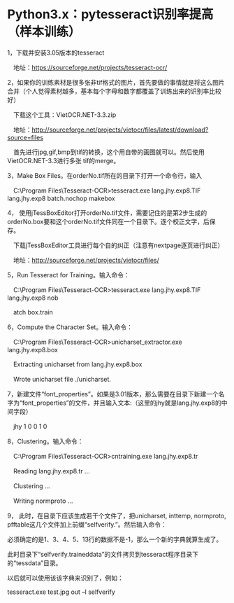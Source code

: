 # Python3.x：pytesseract识别率提高（样本训练）

1，下载并安装3.05版本的tesseract

　地址：https://sourceforge.net/projects/tesseract-ocr/

2，如果你的训练素材是很多张非tif格式的图片，首先要做的事情就是将这么图片合并（个人觉得素材越多，基本每个字母和数字都覆盖了训练出来的识别率比较好）

　下载这个工具：VietOCR.NET-3.3.zip

　地址：http://sourceforge.net/projects/vietocr/files/latest/download?source=files

　首先进行jpg,gif,bmp到tif的转换，这个用自带的画图就可以。然后使用VietOCR.NET-3.3进行多张 tif的merge。

3，Make Box Files。在orderNo.tif所在的目录下打开一个命令行，输入

　C:\Program Files\Tesseract-OCR>tesseract.exe lang.jhy.exp8.TIF lang.jhy.exp8 batch.nochop makebox

4， 使用jTessBoxEditor打开orderNo.tif文件，需要记住的是第2步生成的orderNo.box要和这个orderNo.tif文件同在一个目录下。逐个校正文字，后保存。

　下载jTessBoxEditor工具进行每个自的纠正（注意有nextpage逐页进行纠正）

　地址：http://sourceforge.net/projects/vietocr/files/

5，Run Tesseract for Training。输入命令：

　C:\Program Files\Tesseract-OCR>tesseract.exe lang.jhy.exp8.TIF lang.jhy.exp8 nob

　atch box.train

6，Compute the Character Set。输入命令：

　C:\Program Files\Tesseract-OCR>unicharset_extractor.exe lang.jhy.exp8.box

　Extracting unicharset from lang.jhy.exp8.box

　Wrote unicharset file ./unicharset.

7，新建文件“font_properties”。如果是3.01版本，那么需要在目录下新建一个名字为“font_properties”的文件，并且输入文本:（这里的jhy就是lang.jhy.exp8的中间字段）

　jhy   1 0 0 1 0

8，Clustering。输入命令：

　C:\Program Files\Tesseract-OCR>cntraining.exe lang.jhy.exp8.tr

　Reading lang.jhy.exp8.tr ...

　Clustering ...

　Writing normproto ...

9， 此时，在目录下应该生成若干个文件了，把unicharset, inttemp, normproto, pfftable这几个文件加上前缀“selfverify.”。然后输入命令：

必须确定的是1、3、4、5、13行的数据不是-1，那么一个新的字典就算生成了。

此时目录下“selfverify.traineddata”的文件拷贝到tesseract程序目录下的“tessdata”目录。

以后就可以使用该该字典来识别了，例如：

tesseract.exe test.jpg out –l selfverify

